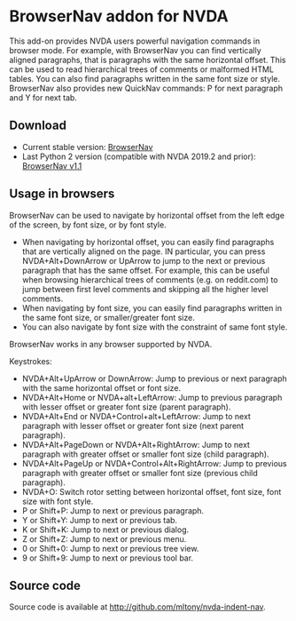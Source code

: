 # BrowserNav addon for NVDA
This add-on provides NVDA users powerful navigation commands in browser mode.
For example, with BrowserNav you can find vertically aligned paragraphs, that is paragraphs with the same horizontal offset. This can be used to read hierarchical trees of comments or malformed HTML tables.
You can also find paragraphs written in the same font size or style.
BrowserNav also provides new QuickNav commands: P for next paragraph and Y for next tab.
## Download
* Current stable version: [BrowserNav](https://github.com/mltony/nvda-browser-nav/releases/latest/download/browsernav.nvda-addon)
* Last Python 2 version (compatible with NVDA 2019.2 and prior): [BrowserNav v1.1](https://github.com/mltony/nvda-browser-nav/releases/download/v1.1/BrowserNav-1.1.nvda-addon)

## Usage in browsers
BrowserNav can be used to navigate by  horizontal offset from the left edge of the screen, by font size, or by font style. 
* When navigating by horizontal offset, you can easily find paragraphs that are vertically aligned on the page. IN particular, you can press NVDA+Alt+DownArrow or UpArrow to jump to the next or previous paragraph that has the same offset. For example, this can be useful when browsing hierarchical trees of comments (e.g. on reddit.com) to jump between  first level comments and skipping all the higher level comments.
* When navigating by font size, you can easily find paragraphs written in the same font size, or smaller/greater font size.
* You can also navigate by font size with the constraint of same font style.

BrowserNav works in any browser supported by NVDA.

Keystrokes:

* NVDA+Alt+UpArrow or DownArrow: Jump to previous or next paragraph with the same horizontal offset or font size.
* NVDA+Alt+Home or NVDA+alt+LeftArrow: Jump to previous paragraph with lesser offset or greater font size (parent paragraph).
* NVDA+Alt+End or NVDA+Control+alt+LeftArrow: Jump to next paragraph with lesser offset or greater font size (next parent paragraph).
* NVDA+Alt+PageDown or NVDA+Alt+RightArrow: Jump to next paragraph with greater offset or smaller font size (child paragraph).
* NVDA+Alt+PageUp or NVDA+Control+Alt+RightArrow: Jump to previous paragraph with greater offset or smaller font size (previous child paragraph).
* NVDA+O: Switch rotor setting between horizontal offset, font size, font size with font style.
* P or Shift+P: Jump to next or previous paragraph.
* Y or Shift+Y: Jump to next or previous tab.
* K or Shift+K: Jump to next or previous dialog.
* Z or Shift+Z: Jump to next or previous menu.
* 0 or Shift+0: Jump to next or previous tree view.
* 9 or Shift+9: Jump to next or previous tool bar.

## Source code
Source code is available at <http://github.com/mltony/nvda-indent-nav>.

